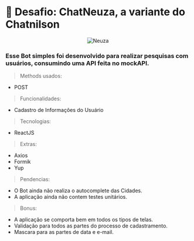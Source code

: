 <h1> 🚀 Desafio: ChatNeuza, a variante do Chatnilson </h1>
<div align="center">
<img src="https://cdn-icons.flaticon.com/png/512/3273/premium/3273828.png?token=exp=1638511143~hmac=c0ad9d57a61d4e8b8bdb85ba351071da" alt="Neuza">
</div>
  
### Esse Bot simples foi desenvolvido para realizar pesquisas com usuários, consumindo uma API feita no mockAPI.
  
>Methods usados:
- POST
  
>Funcionalidades:
- Cadastro de Informações do Usuário
  
>Tecnologias:
- ReactJS
  
>Extras:
- Axios
- Formik
- Yup
  
>Pendencias:
- O Bot ainda não realiza o autocomplete das Cidades.
- A aplicação ainda não contem testes unitários.
  
>Bonus:
- A aplicação se comporta bem em todos os tipos de telas.
- Validação para todos as partes do processo de cadastramento.
- Mascara para as partes de data e e-mail.
  
